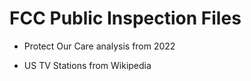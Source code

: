 # FCC Public Inspection Files

* Protect Our Care analysis from 2022

* US TV Stations from Wikipedia
